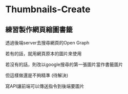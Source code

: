 # Thumbnails-Create

## 練習製作網頁縮圖書籤

透過後端server去搜尋網頁的Open Graph

若有的話，就用網頁原本的圖片來使用

若沒有的話，則改以google搜尋的第一張圖片當作書籤圖片

但這樣做還是不夠精準 (待解決)

寫API讓前端可以傳送指令到後端要圖片
